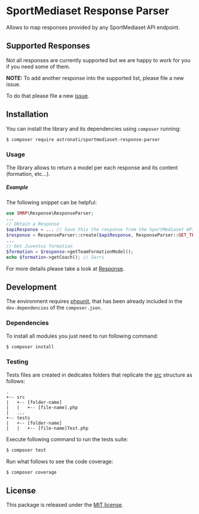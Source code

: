 # SportMediaset Response Parser
Allows to map responses provided by any SportMediaset API endpoint.

## Supported Responses
Not all responses are currently supported but we are happy to work for you if you need some of them.

**NOTE:** To add another response into the supported list, please file a new issue.

To do that please file a new [issue](https://github.com/astronati/php-php-sportmediaset-api-response-parser/issues/new).

## Installation
You can install the library and its dependencies using `composer` running:
```sh
$ composer require astronati/sportmediaset-response-parser
```

### Usage
The library allows to return a model per each response and its content (formation, etc...).

##### Example
The following snippet can be helpful:

```php
use SMRP\Response\ResponseParser;
...
// Obtain a Response
$apiResponse = ... // Save this the response from the SportMediaset API
$response = ResponseParser::create($apiResponse, ResponseParser::GET_TEAM_FORMATION);
...
// Get Juventus formation
$formation = $response->getTeamFormationModel();
echo $formation->getCoach(); // Sarri
```

For more details please take a look at [Response](https://github.com/astronati/php-sportmediaset-api-response-parser/tree/master/src/Response).

## Development
The environment requires [phpunit](https://phpunit.de/), that has been already included in the `dev-dependencies` of the
`composer.json`.

### Dependencies
To install all modules you just need to run following command:

```sh
$ composer install
```

### Testing
Tests files are created in dedicates folders that replicate the
[src](https://github.com/astronati/php-sportmediaset-response-parser/tree/master/src) structure as follows:
```
.
+-- src
|   +-- [folder-name]
|   |   +-- [file-name].php
|   ...
+-- tests
|   +-- [folder-name]
|   |   +-- [file-name]Test.php
```

Execute following command to run the tests suite:
```sh
$ composer test
```

Run what follows to see the code coverage:
```sh
$ composer coverage
```

## License
This package is released under the [MIT license](LICENSE.md).


